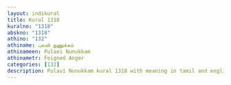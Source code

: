 ```yaml
---
layout: indikural
title: Kural 1318
kuralno: "1318"
abskno: "1318"
athino: "132"
athiname: புலவி நுணுக்கம்
athinameen: Pulavi Nunukkam
athinametr: Feigned Anger
categories: [132]
description: Pulavi Nunukkam kural 1318 with meaning in tamil and english 
---
```


